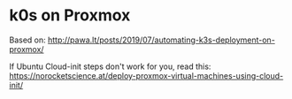 # k0s on Proxmox

Based on:
http://pawa.lt/posts/2019/07/automating-k3s-deployment-on-proxmox/

If Ubuntu Cloud-init steps don't work for you, read this:
https://norocketscience.at/deploy-proxmox-virtual-machines-using-cloud-init/
